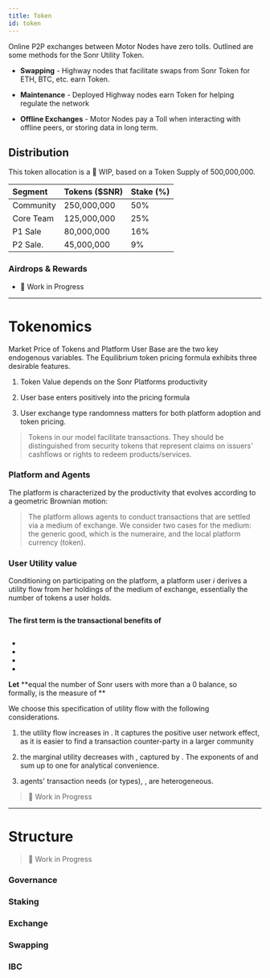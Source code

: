 ```yaml
---
title: Token
id: token
---
```


Online P2P exchanges between Motor Nodes have zero tolls. Outlined are some methods for the Sonr Utility Token.

*   **Swapping** - Highway nodes that facilitate swaps from Sonr Token for ETH, BTC, etc. earn Token.

*   **Maintenance** - Deployed Highway nodes earn Token for helping regulate the network

*   **Offline Exchanges** - Motor Nodes pay a Toll when interacting with offline peers, or storing data in long term.

## Distribution

This token allocation is a 🚧 WIP, based on a Token Supply of 500,000,000.

| Segment   | Tokens ($SNR) | Stake (%) |
| :-------- | :------------ | :-------- |
| Community | 250,000,000   | 50%       |
| Core Team | 125,000,000   | 25%       |
| P1 Sale   | 80,000,000    | 16%       |
| P2 Sale.  | 45,000,000    | 9%        |

### Airdrops & Rewards

*   🚧 Work in Progress

***

# Tokenomics

Market Price of Tokens and Platform User Base are the two key endogenous variables. The Equilibrium token pricing formula exhibits three desirable features.

1.  Token Value depends on the Sonr Platforms productivity

2.  User base enters positively into the pricing formula

3.  User exchange type randomness matters for both platform adoption and token pricing.

> Tokens in our model facilitate transactions. They should be distinguished from security tokens that represent claims on issuers' cashflows or rights to redeem products/services.

### Platform and Agents

The platform is characterized by the productivity that evolves according to a geometric Brownian motion:

> The platform allows agents to conduct transactions that are settled via a medium of exchange. We consider two cases for the medium: the generic good, which is the numeraire, and the local platform currency (token).

### User Utility value

Conditioning on participating on the platform, a platform user $i$ derives a utility flow from her holdings of the medium of exchange,  essentially the number of tokens a user holds.

```html
```

**The first term is the transactional benefits of**&#x20;

```html
```

*

*

*

*

**Let**  **equal the number of Sonr users with more than a 0 balance, so formally,  is the measure of **

We choose this specification of utility flow with the following considerations.

1.  the utility flow increases in . It captures the positive user network effect, as it is easier to find a transaction counter-party in a larger community

2.  the marginal utility decreases with , captured by . The exponents of  and  sum up to one for analytical convenience.

3.  agents' transaction needs (or types), , are heterogeneous.

> 🚧 Work in Progress

***

# Structure

> 🚧 Work in Progress

### Governance

### Staking

### Exchange

### Swapping

### IBC
